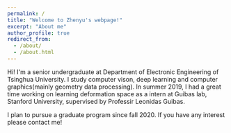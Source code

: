```yaml
---
permalink: /
title: "Welcome to Zhenyu's webpage!"
excerpt: "About me"
author_profile: true
redirect_from: 
  - /about/
  - /about.html
---
```


Hi! I'm a senior undergraduate at Department of Electronic Engineering of Tsinghua University. I study computer vison, deep learning and computer graphics(mainly geometry data processing). In summer 2019, I had a great time working on learning deformation space as a intern at Guibas lab, Stanford University, supervised by Professir Leonidas Guibas.

I plan to pursue a graduate program since fall 2020. If you have any interest please contact me!